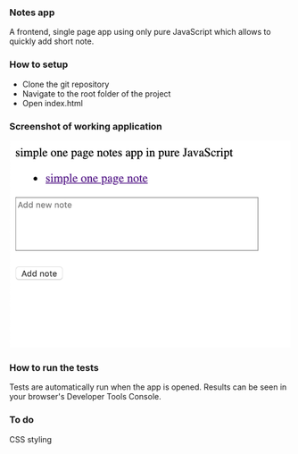 ### Notes app

A frontend, single page app using only pure JavaScript which allows to quickly add short note.

### How to setup

-   Clone the git repository
-   Navigate to the root folder of the project
-   Open index.html

### Screenshot of working application

![working app](./app.png)

### How to run the tests

Tests are automatically run when the app is opened. Results can be seen in your browser's Developer Tools Console.

### To do

CSS styling
